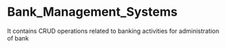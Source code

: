 # Bank_Management_Systems
It contains CRUD operations related to banking activities for administration of bank
